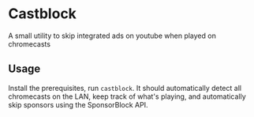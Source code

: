 # Castblock
A small utility to skip integrated ads on youtube when played on chromecasts

## Usage
Install the prerequisites, run `castblock`. It should automatically detect all chromecasts on the LAN, keep track of what's playing, and automatically skip sponsors using the SponsorBlock API.
